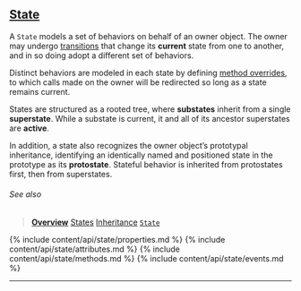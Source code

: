 ## [State](#state)

A `State` models a set of behaviors on behalf of an owner object. The owner may undergo [transitions](/docs/#concepts--transitions) that change its **current** state from one to another, and in so doing adopt a different set of behaviors.

Distinct behaviors are modeled in each state by defining [method overrides](/docs/#concepts--methods), to which calls made on the owner will be redirected so long as a state remains current.

States are structured as a rooted tree, where **substates** inherit from a single **superstate**. While a substate is current, it and all of its ancestor superstates are **active**.

In addition, a state also recognizes the owner object’s prototypal inheritance, identifying an identically named and positioned state in the prototype as its **protostate**. Stateful behavior is inherited from protostates first, then from superstates.

###### See also

> [**Overview**](/docs/#overview)
> [States](/docs/#concepts--states)
> [Inheritance](/docs/#concepts--inheritance)
> [`State`](/source/#state)

<div class="local-toc"></div>

{% include content/api/state/properties.md %}
{% include content/api/state/attributes.md %}
{% include content/api/state/methods.md %}
{% include content/api/state/events.md %}

* * *
